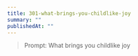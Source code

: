 ```yaml
---
title: 301-what-brings-you-childlike-joy
summary: ""
publishedAt: ""
---
```


> Prompt: What brings you childlike joy

